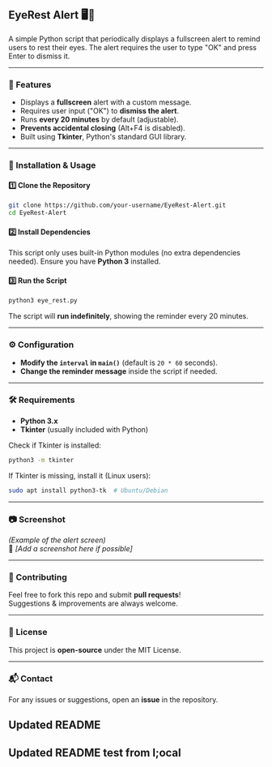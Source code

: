## EyeRest Alert 🖥️👀

A simple Python script that periodically displays a fullscreen alert to remind users to rest their eyes. The alert requires the user to type "OK" and press Enter to dismiss it.

---

### 📌 Features
- Displays a **fullscreen** alert with a custom message.
- Requires user input ("OK") to **dismiss the alert**.
- Runs **every 20 minutes** by default (adjustable).
- **Prevents accidental closing** (Alt+F4 is disabled).
- Built using **Tkinter**, Python's standard GUI library.

---

### 🚀 Installation & Usage

#### 1️⃣ Clone the Repository
```bash
git clone https://github.com/your-username/EyeRest-Alert.git
cd EyeRest-Alert
```

#### 2️⃣ Install Dependencies  
This script only uses built-in Python modules (no extra dependencies needed). Ensure you have **Python 3** installed.

#### 3️⃣ Run the Script
```bash
python3 eye_rest.py
```

The script will **run indefinitely**, showing the reminder every 20 minutes.

---

### ⚙️ Configuration
- **Modify the `interval` in `main()`** (default is `20 * 60` seconds).
- **Change the reminder message** inside the script if needed.

---

### 🛠️ Requirements
- **Python 3.x**
- **Tkinter** (usually included with Python)

Check if Tkinter is installed:
```bash
python3 -m tkinter
```
If Tkinter is missing, install it (Linux users):
```bash
sudo apt install python3-tk  # Ubuntu/Debian
```

---

### 📷 Screenshot  
_(Example of the alert screen)_  
🚀 *[Add a screenshot here if possible]*  

---

### 🤝 Contributing  
Feel free to fork this repo and submit **pull requests**!  
Suggestions & improvements are always welcome.  

---

### 📝 License  
This project is **open-source** under the MIT License.  

---

### 📬 Contact  
For any issues or suggestions, open an **issue** in the repository.  


## Updated README
## Updated README test from l;ocal
